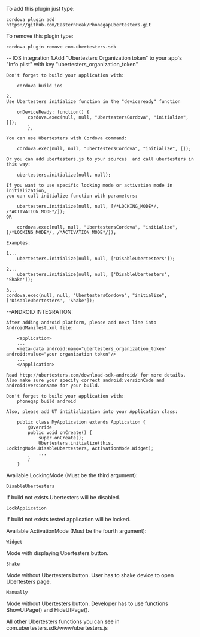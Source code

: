 
To add this plugin just type:

	cordova plugin add https://github.com/EasternPeak/PhonegapUbertesters.git
			
To remove this plugin type:
	
	cordova plugin remove com.ubertesters.sdk

-- IOS integration
    1.Add "Ubertesters Organization token" to your app's "Info.plist" with key "ubertesters_organization_token"

    Don't forget to build your application with:

        cordova build ios

    2.
    Use Ubertesters initialize function in the "deviceready" function

        onDeviceReady: function() {
            cordova.exec(null, null, "UbertestersCordova", "initialize", []);
            },

    You can use Ubertesters with Cordova command:

        cordova.exec(null, null, "UbertestersCordova", "initialize", []);

    Or you can add ubertesters.js to your sources  and call ubertesters in this way:

        ubertesters.initialize(null, null);

    If you want to use specific locking mode or activation mode in initialization,
    you can call initialize function with parameters:

        ubertesters.initialize(null, null, [/*LOCKING_MODE*/, /*ACTIVATION_MODE*/]);
    OR

        cordova.exec(null, null, "UbertestersCordova", "initialize", [/*LOCKING_MODE*/, /*ACTIVATION_MODE*/]);

    Examples:

    1...
        ubertesters.initialize(null, null, ['DisableUbertesters']);

    2...
        ubertesters.initialize(null, null, ['DisableUbertesters', 'Shake']);

    3...
    cordova.exec(null, null, "UbertestersCordova", "initialize",
    ['DisableUbertesters', 'Shake']);

--ANDROID INTEGRATION:

	After adding android platform, please add next line into AndroidManifest.xml file:

		<application>
		...
		<meta-data android:name="ubertesters_organization_token" android:value="your organization token"/>
		...
		</application>

	Read http://ubertesters.com/download-sdk-android/ for more details.
	Also make sure your specify correct android:versionCode and android:versionName for your build.

	Don't forget to build your application with:
		phonegap build android

    Also, please add UT intitialization into your Application class:

        public class MyApplication extends Application {
            @Override
            public void onCreate() {
                super.onCreate();
                Ubertesters.initialize(this, LockingMode.DisableUbertesters, ActivationMode.Widget);
                ...
            }
        }



Available LockingMode (Must be the third argument): 

    DisableUbertesters
If build not exists Ubertesters will be disabled.

    LockApplication
If build not exists tested application will be locked.

Available ActivationMode (Must be the fourth argument):

    Widget
Mode with displaying Ubertesters button.

    Shake
Mode without Ubertesters button. User has to shake device to open Ubertesters page.

    Manually
Mode without Ubertesters button. Developer has to use functions ShowUtPage() and HideUtPage().

All other Ubertesters functions you can see in com.ubertesters.sdk/www/ubertesters.js
